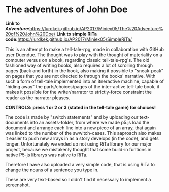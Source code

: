 <h1><b>The adventures of John Doe</b></h1>

<b>Link to <i>Adventure</i>:</b>https://lurdkek.github.io/AP2017/Miniex05/The%20Adventure%20of%20John%20Doe/
<b>Link to simple RiTa code:</b>https://lurdkek.github.io/AP2017/Miniex05/SimpleRiTa/

This is an attempt to make a tell-tale-rpg, made in collaboration with GitHub user Duendue.
The thought was to play with the thought of materiality on a computer versus on a book, regarding classic tell-tale-rpg's.
The old fashioned way of writing books, also requires a lot of scrolling through pages (back and forth) in the book,
also making it possible to "sneak-peak" on pages that you are not directed to through the books' narrative.
With such a form of tell-tale implemented into an itneractive machine, capable of "hiding away" the parts/choices/pages of the inter-active
tell-tale book, it makes it possible for the writer/narrator to strictly-force constraint the reader as the narrator pleases.

<b>CONTROLS: press 1 or 2 or 3 (stated in the tell-tale game) for choices!</b>


The code is made by "switch statements" and by uploading our text-documents into an assets-folder, from where we made p5.js load
the document and arrange each line into a new piece of an array, that again was linked to the number of the swwitch-cases. 
This aaproach also makes it easier to push new arrays in as a story develops (in the code), and gets longer.
Unfortunately we ended up not using RiTa library for our major project, because we mistakenly thought that some build-in
funtions in native P5-js librarys was native to RiTa.

Therefore I have also uploaded a very simple code, that is using RiTa to change the nouns of a sentence you type in.

These are very text-based so I didn't find it necessary to implement a screenshot.
